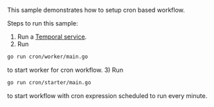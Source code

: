 This sample demonstrates how to setup cron based workflow.

Steps to run this sample:
1) Run a [Temporal service](https://github.com/temporalio/samples-go/tree/main/#how-to-use).
2) Run 
```bash
go run cron/worker/main.go 
```
to start worker for cron workflow.
3) Run
```bash
go run cron/starter/main.go
```
to start workflow with cron expression scheduled to run every minute.


